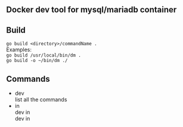 ## Docker dev tool for mysql/mariadb container
## Build
`go build <directory>/commandName .`  
Examples:   
`go build /usr/local/bin/dm .`  
`go build -o ~/bin/dm ./`
## Commands
* dev  
    list all the commands
* in  
    dev in  
    dev in <container>
